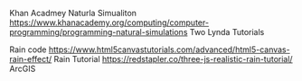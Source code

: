 Khan Acadmey Naturla Simualiton
https://www.khanacademy.org/computing/computer-programming/programming-natural-simulations
Two Lynda Tutorials


Rain code
https://www.html5canvastutorials.com/advanced/html5-canvas-rain-effect/
Rain Tutorial
https://redstapler.co/three-js-realistic-rain-tutorial/
ArcGIS
